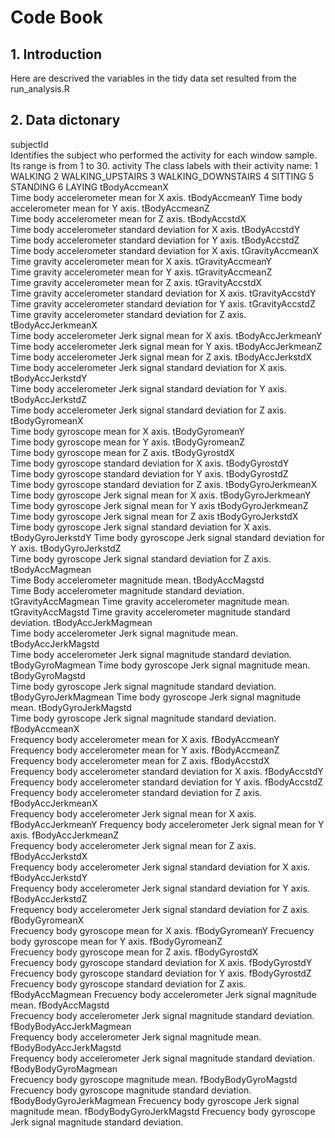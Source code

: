 # Code Book

## 1. Introduction

Here are descrived the variables in the tidy data set resulted from the run_analysis.R 

## 2. Data dictonary

subjectId    
    Identifies the subject who performed the activity for each window sample. 
    Its range is from 1 to 30.
activity 
    The class labels with their activity name:
        1 WALKING
        2 WALKING_UPSTAIRS
        3 WALKING_DOWNSTAIRS
        4 SITTING
        5 STANDING
        6 LAYING
tBodyAccmeanX  
    Time body accelerometer mean for X axis.
tBodyAccmeanY
    Time body accelerometer mean for Y axis.
tBodyAccmeanZ   
    Time body accelerometer mean for Z axis.
tBodyAccstdX          
    Time body accelerometer standard deviation for X axis.
tBodyAccstdY   
    Time body accelerometer standard deviation for Y axis.
tBodyAccstdZ          
    Time body accelerometer standard deviation for X axis.
tGravityAccmeanX   
    Time gravity accelerometer mean for X axis.
tGravityAccmeanY    
    Time gravity accelerometer mean for Y axis.
tGravityAccmeanZ        
    Time gravity accelerometer mean for Z axis.
tGravityAccstdX       
    Time gravity accelerometer standard deviation for X axis.
tGravityAccstdY 
    Time gravity accelerometer standard deviation for Y axis.
tGravityAccstdZ          
    Time gravity accelerometer standard deviation for Z axis.
tBodyAccJerkmeanX        
    Time body accelerometer Jerk signal mean for X axis.
tBodyAccJerkmeanY   
    Time body accelerometer Jerk signal mean for Y axis.
tBodyAccJerkmeanZ        
    Time body accelerometer Jerk signal mean for Z axis.
tBodyAccJerkstdX        
    Time body accelerometer Jerk signal standard deviation for X axis.
tBodyAccJerkstdY   
    Time body accelerometer Jerk signal standard deviation for Y axis.
tBodyAccJerkstdZ         
    Time body accelerometer Jerk signal standard deviation for Z axis.
tBodyGyromeanX       
    Time body gyroscope mean for X axis.
tBodyGyromeanY  
    Time body gyroscope mean for Y axis.
tBodyGyromeanZ        
    Time body gyroscope mean for Z axis.
tBodyGyrostdX   
    Time body gyroscope standard deviation for X axis.
tBodyGyrostdY    
    Time body gyroscope standard deviation for Y axis.
tBodyGyrostdZ       
    Time body gyroscope standard deviation for Z axis.
tBodyGyroJerkmeanX       
    Time body gyroscope Jerk signal mean for X axis.
tBodyGyroJerkmeanY 
    Time body gyroscope Jerk signal mean for Y axis
tBodyGyroJerkmeanZ    
    Time body gyroscope Jerk signal mean for Z axis
tBodyGyroJerkstdX     
    Time body gyroscope Jerk signal standard deviation for X axis.
tBodyGyroJerkstdY 
    Time body gyroscope Jerk signal standard deviation for Y axis.
tBodyGyroJerkstdZ       
    Time body gyroscope Jerk signal standard deviation for Z axis.
tBodyAccMagmean    
    Time Body accelerometer magnitude mean.
tBodyAccMagstd     
    Time Body accelerometer magnitude standard deviation.
tGravityAccMagmean 
    Time gravity accelerometer magnitude mean.
tGravityAccMagstd 
    Time gravity accelerometer magnitude standard deviation.
tBodyAccJerkMagmean      
    Time body accelerometer Jerk signal magnitude mean.
tBodyAccJerkMagstd       
    Time body accelerometer Jerk signal magnitude standard deviation.
tBodyGyroMagmean 
    Time body gyroscope Jerk signal magnitude mean.
tBodyGyroMagstd  
    Time body gyroscope Jerk signal magnitude standard deviation.
tBodyGyroJerkMagmean 
    Time body gyroscope Jerk signal magnitude mean.
tBodyGyroJerkMagstd  
    Time body gyroscope Jerk signal magnitude standard deviation.
fBodyAccmeanX      
    Frequency body accelerometer mean for X axis.
fBodyAccmeanY        
    Frequency body accelerometer mean for Y axis.
fBodyAccmeanZ    
    Frequency body accelerometer mean for Z axis.
fBodyAccstdX          
    Frequency body accelerometer standard deviation for X axis.
fBodyAccstdY 
    Frequency body accelerometer standard deviation for Y axis.
fBodyAccstdZ            
    Frequency body accelerometer standard deviation for Z axis.
fBodyAccJerkmeanX    
    Frequency body accelerometer Jerk signal mean for X axis.
fBodyAccJerkmeanY 
    Frequency body accelerometer Jerk signal mean for Y axis.
fBodyAccJerkmeanZ        
    Frequency body accelerometer Jerk signal mean for Z axis.
fBodyAccJerkstdX         
    Frequency body accelerometer Jerk signal standard deviation for X axis.
fBodyAccJerkstdY     
    Frequency body accelerometer Jerk signal standard deviation for Y axis.
fBodyAccJerkstdZ        
    Frequency body accelerometer Jerk signal standard deviation for Z axis.
fBodyGyromeanX    
    Frecuency body gyroscope mean for X axis.
fBodyGyromeanY 
    Frecuency body gyroscope mean for Y axis.
fBodyGyromeanZ        
    Frecuency body gyroscope mean for Z axis.
fBodyGyrostdX  
    Frecuency body gyroscope standard deviation for X axis.
fBodyGyrostdY 
    Frecuency body gyroscope standard deviation for Y axis.
fBodyGyrostdZ          
    Frecuency body gyroscope standard deviation for Z axis.
fBodyAccMagmean 
    Frecuency body accelerometer Jerk signal magnitude mean.
fBodyAccMagstd   
    Frecuency body accelerometer Jerk signal magnitude standard deviation.
fBodyBodyAccJerkMagmean  
    Frequency body accelerometer Jerk signal magnitude mean.
fBodyBodyAccJerkMagstd   
    Frequency body accelerometer Jerk signal magnitude standard deviation.
fBodyBodyGyroMagmean   
    Frecuency body gyroscope magnitude mean.
fBodyBodyGyroMagstd     
    Frecuency body gyroscope magnitude standard deviation.
fBodyBodyGyroJerkMagmean 
    Frecuency body gyroscope Jerk signal magnitude mean.
fBodyBodyGyroJerkMagstd 
    Frecuency body gyroscope Jerk signal magnitude standard deviation.
